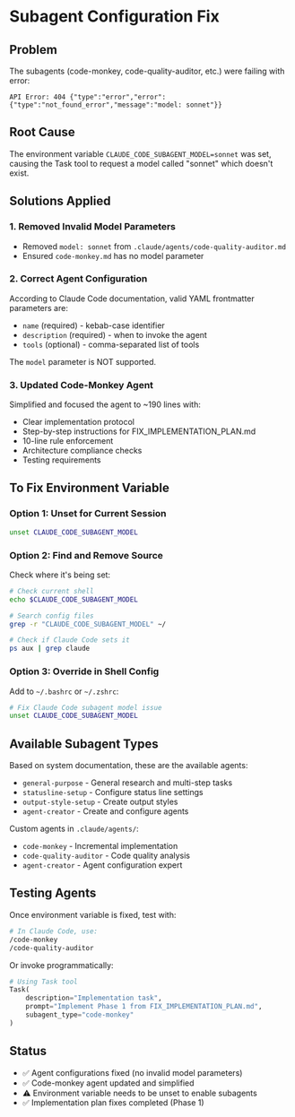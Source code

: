 # Subagent Configuration Fix

## Problem
The subagents (code-monkey, code-quality-auditor, etc.) were failing with error:
```
API Error: 404 {"type":"error","error":{"type":"not_found_error","message":"model: sonnet"}}
```

## Root Cause
The environment variable `CLAUDE_CODE_SUBAGENT_MODEL=sonnet` was set, causing the Task tool to request a model called "sonnet" which doesn't exist.

## Solutions Applied

### 1. Removed Invalid Model Parameters
- Removed `model: sonnet` from `.claude/agents/code-quality-auditor.md`
- Ensured `code-monkey.md` has no model parameter

### 2. Correct Agent Configuration
According to Claude Code documentation, valid YAML frontmatter parameters are:
- `name` (required) - kebab-case identifier
- `description` (required) - when to invoke the agent
- `tools` (optional) - comma-separated list of tools

The `model` parameter is NOT supported.

### 3. Updated Code-Monkey Agent
Simplified and focused the agent to ~190 lines with:
- Clear implementation protocol
- Step-by-step instructions for FIX_IMPLEMENTATION_PLAN.md
- 10-line rule enforcement
- Architecture compliance checks
- Testing requirements

## To Fix Environment Variable

### Option 1: Unset for Current Session
```bash
unset CLAUDE_CODE_SUBAGENT_MODEL
```

### Option 2: Find and Remove Source
Check where it's being set:
```bash
# Check current shell
echo $CLAUDE_CODE_SUBAGENT_MODEL

# Search config files
grep -r "CLAUDE_CODE_SUBAGENT_MODEL" ~/

# Check if Claude Code sets it
ps aux | grep claude
```

### Option 3: Override in Shell Config
Add to `~/.bashrc` or `~/.zshrc`:
```bash
# Fix Claude Code subagent model issue
unset CLAUDE_CODE_SUBAGENT_MODEL
```

## Available Subagent Types
Based on system documentation, these are the available agents:
- `general-purpose` - General research and multi-step tasks
- `statusline-setup` - Configure status line settings
- `output-style-setup` - Create output styles
- `agent-creator` - Create and configure agents

Custom agents in `.claude/agents/`:
- `code-monkey` - Incremental implementation
- `code-quality-auditor` - Code quality analysis
- `agent-creator` - Agent configuration expert

## Testing Agents
Once environment variable is fixed, test with:
```bash
# In Claude Code, use:
/code-monkey
/code-quality-auditor
```

Or invoke programmatically:
```python
# Using Task tool
Task(
    description="Implementation task",
    prompt="Implement Phase 1 from FIX_IMPLEMENTATION_PLAN.md",
    subagent_type="code-monkey"
)
```

## Status
- ✅ Agent configurations fixed (no invalid model parameters)
- ✅ Code-monkey agent updated and simplified
- ⚠️ Environment variable needs to be unset to enable subagents
- ✅ Implementation plan fixes completed (Phase 1)